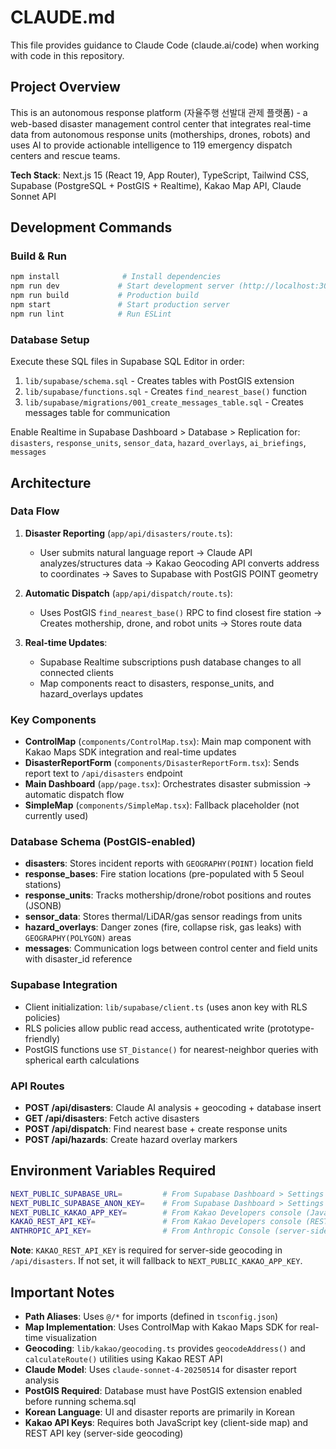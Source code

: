 # CLAUDE.md

This file provides guidance to Claude Code (claude.ai/code) when working with code in this repository.

## Project Overview

This is an autonomous response platform (자율주행 선발대 관제 플랫폼) - a web-based disaster management control center that integrates real-time data from autonomous response units (motherships, drones, robots) and uses AI to provide actionable intelligence to 119 emergency dispatch centers and rescue teams.

**Tech Stack**: Next.js 15 (React 19, App Router), TypeScript, Tailwind CSS, Supabase (PostgreSQL + PostGIS + Realtime), Kakao Map API, Claude Sonnet API

## Development Commands

### Build & Run
```bash
npm install              # Install dependencies
npm run dev             # Start development server (http://localhost:3000)
npm run build           # Production build
npm start               # Start production server
npm run lint            # Run ESLint
```

### Database Setup
Execute these SQL files in Supabase SQL Editor in order:
1. `lib/supabase/schema.sql` - Creates tables with PostGIS extension
2. `lib/supabase/functions.sql` - Creates `find_nearest_base()` function
3. `lib/supabase/migrations/001_create_messages_table.sql` - Creates messages table for communication

Enable Realtime in Supabase Dashboard > Database > Replication for: `disasters`, `response_units`, `sensor_data`, `hazard_overlays`, `ai_briefings`, `messages`

## Architecture

### Data Flow
1. **Disaster Reporting** (`app/api/disasters/route.ts`):
   - User submits natural language report → Claude API analyzes/structures data → Kakao Geocoding API converts address to coordinates → Saves to Supabase with PostGIS POINT geometry

2. **Automatic Dispatch** (`app/api/dispatch/route.ts`):
   - Uses PostGIS `find_nearest_base()` RPC to find closest fire station → Creates mothership, drone, and robot units → Stores route data

3. **Real-time Updates**:
   - Supabase Realtime subscriptions push database changes to all connected clients
   - Map components react to disasters, response_units, and hazard_overlays updates

### Key Components
- **ControlMap** (`components/ControlMap.tsx`): Main map component with Kakao Maps SDK integration and real-time updates
- **DisasterReportForm** (`components/DisasterReportForm.tsx`): Sends report text to `/api/disasters` endpoint
- **Main Dashboard** (`app/page.tsx`): Orchestrates disaster submission → automatic dispatch flow
- **SimpleMap** (`components/SimpleMap.tsx`): Fallback placeholder (not currently used)

### Database Schema (PostGIS-enabled)
- **disasters**: Stores incident reports with `GEOGRAPHY(POINT)` location field
- **response_bases**: Fire station locations (pre-populated with 5 Seoul stations)
- **response_units**: Tracks mothership/drone/robot positions and routes (JSONB)
- **sensor_data**: Stores thermal/LiDAR/gas sensor readings from units
- **hazard_overlays**: Danger zones (fire, collapse risk, gas leaks) with `GEOGRAPHY(POLYGON)` areas
- **messages**: Communication logs between control center and field units with disaster_id reference

### Supabase Integration
- Client initialization: `lib/supabase/client.ts` (uses anon key with RLS policies)
- RLS policies allow public read access, authenticated write (prototype-friendly)
- PostGIS functions use `ST_Distance()` for nearest-neighbor queries with spherical earth calculations

### API Routes
- **POST /api/disasters**: Claude AI analysis + geocoding + database insert
- **GET /api/disasters**: Fetch active disasters
- **POST /api/dispatch**: Find nearest base + create response units
- **POST /api/hazards**: Create hazard overlay markers

## Environment Variables Required

```bash
NEXT_PUBLIC_SUPABASE_URL=         # From Supabase Dashboard > Settings > API
NEXT_PUBLIC_SUPABASE_ANON_KEY=    # From Supabase Dashboard > Settings > API
NEXT_PUBLIC_KAKAO_APP_KEY=        # From Kakao Developers console (JavaScript key for map SDK)
KAKAO_REST_API_KEY=               # From Kakao Developers console (REST API key for geocoding - often same as JavaScript key)
ANTHROPIC_API_KEY=                # From Anthropic Console (server-side only)
```

**Note**: `KAKAO_REST_API_KEY` is required for server-side geocoding in `/api/disasters`. If not set, it will fallback to `NEXT_PUBLIC_KAKAO_APP_KEY`.

## Important Notes

- **Path Aliases**: Uses `@/*` for imports (defined in `tsconfig.json`)
- **Map Implementation**: Uses ControlMap with Kakao Maps SDK for real-time visualization
- **Geocoding**: `lib/kakao/geocoding.ts` provides `geocodeAddress()` and `calculateRoute()` utilities using Kakao REST API
- **Claude Model**: Uses `claude-sonnet-4-20250514` for disaster report analysis
- **PostGIS Required**: Database must have PostGIS extension enabled before running schema.sql
- **Korean Language**: UI and disaster reports are primarily in Korean
- **Kakao API Keys**: Requires both JavaScript key (client-side map) and REST API key (server-side geocoding)
